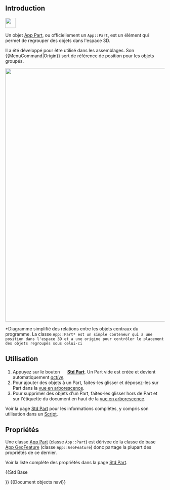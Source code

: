 

## Introduction

<img alt="" src=images/Geofeaturegroup.svg  style="width:32px;">

Un objet [App Part](App_Part/fr.md), ou officiellement un `App::Part`, est un élément qui permet de regrouper des objets dans l\'espace 3D.

Il a été développé pour être utilisé dans les assemblages. Son {{MenuCommand|Origin}} sert de référence de position pour les objets groupés.

<img alt="" src=images/FreeCAD_core_objects.svg  style="width:800px;">


*Diagramme simplifié des relations entre les objets centraux du programme. La classe `App::Part* est un simple conteneur qui a une position dans l'espace 3D et a une origine pour contrôler le placement des objets regroupés sous celui-ci`

## Utilisation

1.  Appuyez sur le bouton **<img src=images/Std_Part.svg style="width:16px"> [Std Part](Std_Part/fr.md)**. Un Part vide est créée et devient automatiquement *[active](Std_Part/fr#Statut_actif.md)*.
2.  Pour ajouter des objets à un Part, faites-les glisser et déposez-les sur Part dans la [vue en arborescence](tree_view/fr.md).
3.  Pour supprimer des objets d\'un Part, faites-les glisser hors de Part et sur l\'étiquette du document en haut de la [vue en arborescence](tree_view/fr.md).

Voir la page [Std Part](Std_Part/fr.md) pour les informations complètes, y compris son utilisation dans un [Script](Std_Part/fr#Script.md).

## Propriétés

Une classe [App Part](App_Part/fr.md) (classe `App::Part`) est dérivée de la classe de base [App GeoFeature](App_GeoFeature/fr.md) (classe `App::GeoFeature`) donc partage la plupart des propriétés de ce dernier.

Voir la liste complète des propriétés dans la page [Std Part](Std_Part/fr.md).


{{Std Base

}} {{Document objects navi}} 
